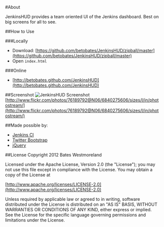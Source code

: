 ﻿#About

JenkinsHUD provides a team oriented UI of the Jenkins dashboard. Best on big screens for all to see.

##How to Use

###Locally

* Download: [https://github.com/betobates/JenkinsHUD/zipball/master](https://github.com/betobates/JenkinsHUD/zipball/master)
* Open `index.html`

###Online
* [http://betobates.github.com/JenkinsHUD](http://betobates.github.com/JenkinsHUD)

##Screenshot
![JenkinsHUD Screenshot](http://farm8.staticflickr.com/7203/6840275606_5be2acb051_b_d.jpg)
[http://www.flickr.com/photos/76189792@N06/6840275606/sizes/l/in/photostream/](http://www.flickr.com/photos/76189792@N06/6840275606/sizes/l/in/photostream/)

##Made possible by:
* [Jenkins CI](http://jenkins-ci.org/)
* [Twitter Bootstrap](http://twitter.github.com/bootstrap/)
* [jQuery](http://jquery.com/)

##License
Copyright 2012 Bates Westmoreland

Licensed under the Apache License, Version 2.0 (the "License");
you may not use this file except in compliance with the License.
You may obtain a copy of the License at

[http://www.apache.org/licenses/LICENSE-2.0](http://www.apache.org/licenses/LICENSE-2.0)

Unless required by applicable law or agreed to in writing, software
distributed under the License is distributed on an "AS IS" BASIS,
WITHOUT WARRANTIES OR CONDITIONS OF ANY KIND, either express or implied.
See the License for the specific language governing permissions and
limitations under the License.